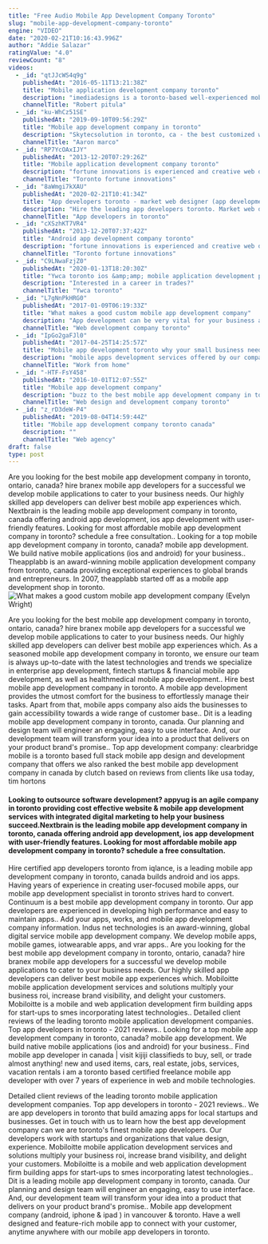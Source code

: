 ```yaml
---
title: "Free Audio Mobile App Development Company Toronto"
slug: "mobile-app-development-company-toronto"
engine: "VIDEO"
date: "2020-02-21T10:16:43.996Z"
author: "Addie Salazar"
ratingValue: "4.0"
reviewCount: "8"
videos:
  - _id: "qtJJcWS4q9g"
    publishedAt: "2016-05-11T13:21:38Z"
    title: "Mobile application development company toronto"
    description: "imediadesigns is a toronto-based well-experienced mobile app development company,offering the right"
    channelTitle: "Robert pitula"
  - _id: "ku-WhCz51SE"
    publishedAt: "2019-09-10T09:56:29Z"
    title: "Mobile app development company in toronto"
    description: "Skytecsolution in toronto, ca - the best customized website, mobile app development, seo and 100% responsible web design service company. Get free"
    channelTitle: "Aaron marco"
  - _id: "RP7YcOAxIJY"
    publishedAt: "2013-12-20T07:29:26Z"
    title: "Mobile application development company toronto"
    description: "fortune innovations is experienced and creative web design company which offers web design and web development"
    channelTitle: "Toronto fortune innovations"
  - _id: "8aWmgi7kXAU"
    publishedAt: "2020-02-21T10:41:34Z"
    title: "App developers toronto - market web designer (app development company)"
    description: "Hire the leading app developers toronto. Market web designer is the leading mobile app development company. The app developers of the company have"
    channelTitle: "App developers in toronto"
  - _id: "cXSzhKT7VR4"
    publishedAt: "2013-12-20T07:37:42Z"
    title: "Android app development company toronto"
    description: "fortune innovations is experienced and creative web design company which offers web design and web development"
    channelTitle: "Toronto fortune innovations"
  - _id: "C9LNwaFzjZ0"
    publishedAt: "2020-01-13T18:20:30Z"
    title: "Ywca toronto ios &amp;amp; mobile application development profile video"
    description: "Interested in a career in trades?"
    channelTitle: "Ywca toronto"
  - _id: "L7gNnPkHRG0"
    publishedAt: "2017-01-09T06:19:33Z"
    title: "What makes a good custom mobile app development company"
    description: "App development can be very vital for your business as it helps you to maximize on your sales by getting the target audience in the best and the right way."
    channelTitle: "Web development company toronto"
  - _id: "IpGo2gaFJl0"
    publishedAt: "2017-04-25T14:25:57Z"
    title: "Mobile app development toronto why your small business needs a mobile app"
    description: "mobile apps development services offered by our company are mobile app design,html5 mobile app,mobile apps experience in cell"
    channelTitle: "Work from home"
  - _id: "-HTF-FsY458"
    publishedAt: "2016-10-01T12:07:55Z"
    title: "Mobile app development company"
    description: "buzz to the best mobile app development company in toronto. We develop an attractive application for ios android mobile. We have an"
    channelTitle: "Web design and development company toronto"
  - _id: "z_rD3deW-P4"
    publishedAt: "2019-08-04T14:59:44Z"
    title: "Mobile app development company toronto canada"
    description: ""
    channelTitle: "Web agency"
draft: false
type: post
---
```


Are you looking for the best mobile app development company in toronto, ontario, canada? hire branex mobile app developers for a successful we develop mobile applications to cater to your business needs. Our highly skilled app developers can deliver best mobile app experiences which. Nextbrain is the leading mobile app development company in toronto, canada offering android app development, ios app development with user-friendly features. Looking for most affordable mobile app development company in toronto? schedule a free consultation.. Looking for a top mobile app development company in toronto, canada? mobile app development. We build native mobile applications (ios and android) for your business.. Theapplabb is an award-winning mobile application development company from toronto, canada providing exceptional experiences to global brands and entrepreneurs. In 2007, theapplabb started off as a mobile app development shop in toronto.
![What makes a good custom mobile app development company (Evelyn Wright)](https://i.ytimg.com/vi/L7gNnPkHRG0/hqdefault.jpg "What makes a good custom mobile app development company (Nettie Fields)")

Are you looking for the best mobile app development company in toronto, ontario, canada? hire branex mobile app developers for a successful we develop mobile applications to cater to your business needs. Our highly skilled app developers can deliver best mobile app experiences which. As a seasoned mobile app development company in toronto, we ensure our team is always up-to-date with the latest technologies and trends we specialize in enterprise app development, fintech startups &amp; financial mobile app development, as well as healthmedical mobile app development.. Hire best mobile app development company in toronto. A mobile app development provides the utmost comfort for the business to effortlessly manage their tasks. Apart from that, mobile apps company also aids the businesses to gain accessibility towards a wide range of customer base.. Dit is a leading mobile app development company in toronto, canada. Our planning and design team will engineer an engaging, easy to use interface. And, our development team will transform your idea into a product that delivers on your product brand&#39;s promise.. Top app development company: clearbridge mobile is a toronto based full stack mobile app design and development company that offers we also ranked the best mobile app development company in canada by clutch based on reviews from clients like usa today, tim hortons
<!--inArticleAds-->

<!--galleryOne-->

#### Looking to outsource software development? appyug is an agile company in toronto providing cost effective website & mobile app development services with integrated digital marketing to help your business succeed.Nextbrain is the leading mobile app development company in toronto, canada offering android app development, ios app development with user-friendly features. Looking for most affordable mobile app development company in toronto? schedule a free consultation.
<!--inArticleAds-->

<!--galleryTwo-->

Hire certified app developers toronto from iqlance, is a leading mobile app development company in toronto, canada builds android and ios apps. Having years of experience in creating user-focused mobile apps, our mobile app development specialist in toronto strives hard to convert. Continuum is a best mobile app development company in toronto. Our app developers are experienced in developing high performance and easy to maintain apps.. Add your apps, works, and mobile app development company information. Indus net technologies is an award-winning, global digital service mobile app development company. We develop mobile apps, mobile games, iotwearable apps, and vrar apps.. Are you looking for the best mobile app development company in toronto, ontario, canada? hire branex mobile app developers for a successful we develop mobile applications to cater to your business needs. Our highly skilled app developers can deliver best mobile app experiences which. Mobiloitte mobile application development services and solutions multiply your business roi, increase brand visibility, and delight your customers. Mobiloitte is a mobile and web application development firm building apps for start-ups to smes incorporating latest technologies.. Detailed client reviews of the leading toronto mobile application development companies. Top app developers in toronto - 2021 reviews.. Looking for a top mobile app development company in toronto, canada? mobile app development. We build native mobile applications (ios and android) for your business.. Find mobile app developer in canada | visit kijiji classifieds to buy, sell, or trade almost anything! new and used items, cars, real estate, jobs, services, vacation rentals i am a toronto based certified freelance mobile app developer with over 7 years of experience in web and mobile technologies.
<!--galleryThree-->

Detailed client reviews of the leading toronto mobile application development companies. Top app developers in toronto - 2021 reviews.. We are app developers in toronto that build amazing apps for local startups and businesses. Get in touch with us to learn how the best app development company can we are toronto&#39;s finest mobile app developers. Our developers work with startups and organizations that value design, experience. Mobiloitte mobile application development services and solutions multiply your business roi, increase brand visibility, and delight your customers. Mobiloitte is a mobile and web application development firm building apps for start-ups to smes incorporating latest technologies.. Dit is a leading mobile app development company in toronto, canada. Our planning and design team will engineer an engaging, easy to use interface. And, our development team will transform your idea into a product that delivers on your product brand&#39;s promise.. Mobile app development company (android, iphone &amp; ipad ) in vancouver &amp; toronto. Have a well designed and feature-rich mobile app to connect with your customer, anytime anywhere with our mobile app developers in toronto.